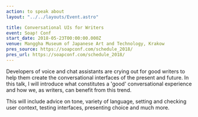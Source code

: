 ```yaml
---
action: to speak about
layout: "../../layouts/Event.astro"

title: Conversational UIs for Writers
event: Soap! Conf
start_date: 2018-05-23T00:00:00.000Z
venue: Manggha Museum of Japanese Art and Technology, Krakow
pres_source: https://soapconf.com/schedule_2018/
pres_url: https://soapconf.com/schedule_2018/
---
```


Developers of voice and chat assistants are crying out for good writers to help them create the conversational interfaces of the present and future. In this talk, I will introduce what constitutes a 'good' conversational experience and how we, as writers, can benefit from this trend.

This will include advice on tone, variety of language, setting and checking user context, testing interfaces, presenting choice and much more.
